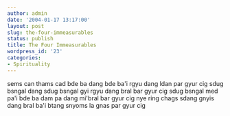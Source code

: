 ```yaml
---
author: admin
date: '2004-01-17 13:17:00'
layout: post
slug: the-four-immeasurables
status: publish
title: The Four Immeasurables
wordpress_id: '23'
categories:
- Spirituality
---
```

sems can thams cad bde ba dang bde ba'i rgyu dang ldan par gyur cig
sdug bsngal dang sdug bsngal gyi rgyu dang bral bar gyur cig
sdug bsngal med pa'i bde ba dam pa dang mi'bral bar gyur cig
nye ring chags sdang gnyis dang bral ba'i btang snyoms la gnas par gyur cig
